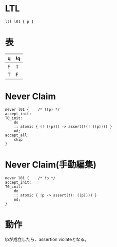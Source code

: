 # LTL

```Promela
ltl l01 { p }
```

# 表

| q | !q |
|---|----|
| F | T  |
| T | F  |

# Never Claim

```Promela
never l01 {    /* !(p) */
accept_init:
T0_init:
	do
	:: atomic { (! ((p))) -> assert(!(! ((p)))) }
	od;
accept_all:
	skip
}
```

# Never Claim(手動編集)

```Promela
never l01 {    /* !p */
accept_init:
T0_init:
	do
	:: atomic { !p -> assert(!(! ((p)))) }
	od;
}
```

# 動作

!pが成立したら、assertion violateとなる。
